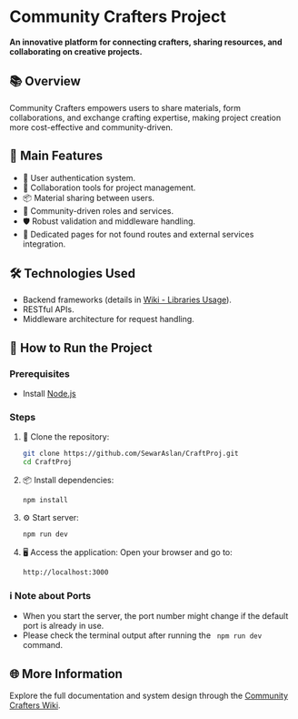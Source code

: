 
# Community Crafters Project

**An innovative platform for connecting crafters, sharing resources, and collaborating on creative projects.**

## 📚 Overview
Community Crafters empowers users to share materials, form collaborations, and exchange crafting expertise, making project creation more cost-effective and community-driven.

## 🚀 Main Features
- 🔐 User authentication system.
- 🤝 Collaboration tools for project management.
- 📦 Material sharing between users.
- 👥 Community-driven roles and services.
- 🛡️ Robust validation and middleware handling.
- 🚧 Dedicated pages for not found routes and external services integration.

## 🛠️ Technologies Used
- Backend frameworks (details in [Wiki - Libraries Usage](https://github.com/SewarAslan/CraftProj/wiki/Libraries-usage)).
- RESTful APIs.
- Middleware architecture for request handling.

## 🧩 How to Run the Project

### Prerequisites
- Install [Node.js](https://nodejs.org/)

### Steps
1. 🚀 Clone the repository:
   ```bash
   git clone https://github.com/SewarAslan/CraftProj.git
   cd CraftProj
   ```

2. 📦 Install dependencies:
   ```bash
   npm install
   ```


3. ⚙️ Start server:
   ```bash
   npm run dev
   ```

4. 🖥️ Access the application:
   Open your browser and go to:
   ```
   http://localhost:3000
   ```

### ℹ️ Note about Ports
- When you start the server, the port number might change if the default port is already in use.
- Please check the terminal output after running the ` npm run dev` command.

## 🌐 More Information
Explore the full documentation and system design through the [Community Crafters Wiki](https://github.com/SewarAslan/CraftProj/wiki).
